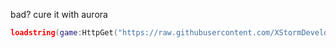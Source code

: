 bad? cure it with aurora
```lua
loadstring(game:HttpGet("https://raw.githubusercontent.com/XStormDeveloper/AuroraForRoblox/main/lua", true))()
```
